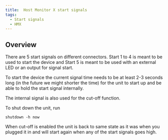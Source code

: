 ```yaml
---
title:  Host Monitor X start signals
tags:
  - Start signals
  - HMX
---
```


## Overview
There are 5 start signals on different connectors. Start 1 to 4 is meant to be used to start the device and Start 5 is meant to be used with an external LED or an output for signal start.

To start the device the current signal time needs to be at least 2-3 seconds long (in the future we might shorter the time) for the unit to start up and be able to hold the start signal internally. 

The internal signal is also used for the cut-off function.

To shut down the unit, run
```
shutdown -h now
``` 
When cut-off is enabled the unit is back to same state as it was when you plugged it in and will start again when any of the start signals goes high.

